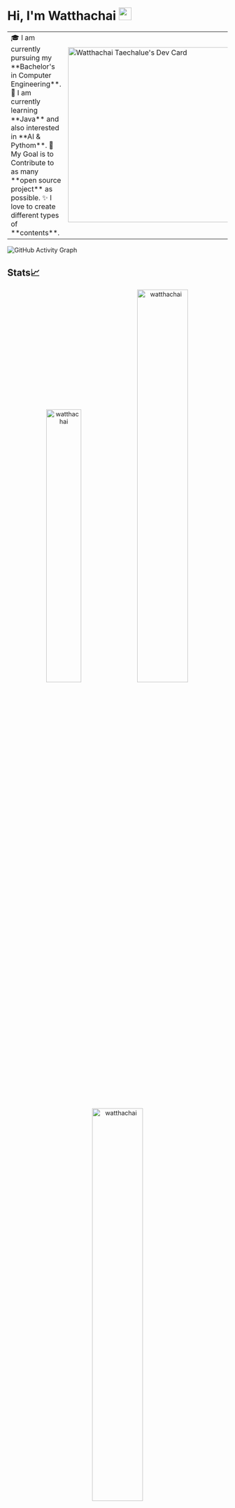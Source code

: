 # Hi, I'm Watthachai <img src="https://github.com/TheDudeThatCode/TheDudeThatCode/blob/master/Assets/Hi.gif" width="29px">

<table>
<tr>
  <td valign="center">
    🎓 I am currently pursuing my **Bachelor's in Computer Engineering**.
    🌱 I am currently learning **Java** and also interested in **AI & Pythom**.
    🎯 My Goal is to Contribute to as many **open source project** as possible.
    ✨ I love to create different types of **contents**.
<td >
    <a href="https://app.daily.dev/itswatthachai"><img src="https://api.daily.dev/devcards/af2270eb17304233863d27759e28400a.png?r=ayb" width="400" alt="Watthachai Taechalue's Dev Card"/></a>
  </td>

</tr>
</table>

![GitHub Activity Graph](https://activity-graph.herokuapp.com/graph?username=watthachai&theme=dracula&hide_border=true)


## Stats📈
<p align="center">
<img width="40%" src="https://github-readme-stats.vercel.app/api/top-langs?username=watthachai&show_icons=true&theme=dracula&title_color=ff8000&text_color=ffffff&bg_color=6a6a6a&locale=en&layout=compact&hide_border=true" alt="watthachai" /> 
<img width="48%" src="https://github-readme-stats.vercel.app/api?username=watthachai&show_icons=true&theme=dracula&title_color=ff8000&text_color=ffffff&bg_color=6a6a6a&locale=en&hide_border=true" alt="watthachai" />
<img width="48%" src="https://github-readme-streak-stats.herokuapp.com/?user=watthachai&theme=highcontrast&hide_border=true" alt="watthachai" />
</p>
